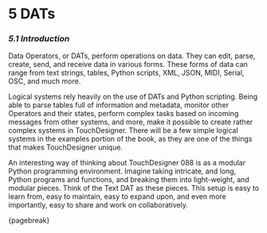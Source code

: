 # 5 DATs
### *5.1 Introduction*

Data Operators, or DATs, perform operations on data. They can edit, parse, create, send, and receive data in various forms. These forms of data can range from text strings, tables, Python scripts, XML, JSON, MIDI, Serial, OSC, and much more.

Logical systems rely heavily on the use of DATs and Python scripting. Being able to parse tables full of information and metadata, monitor other Operators and their states, perform complex tasks based on incoming messages from other systems, and more, make it possible to create rather complex systems in TouchDesigner. There will be a few simple logical systems in the examples portion of the book, as they are one of the things that makes TouchDesigner unique.

An interesting way of thinking about TouchDesigner 088 is as a modular Python programming environment. Imagine taking intricate, and long, Python programs and functions, and breaking them into light-weight, and modular pieces. Think of the Text DAT as these pieces. This setup is easy to learn from, easy to maintain, easy to expand upon, and even more importantly, easy to share and work on collaboratively.

{pagebreak}